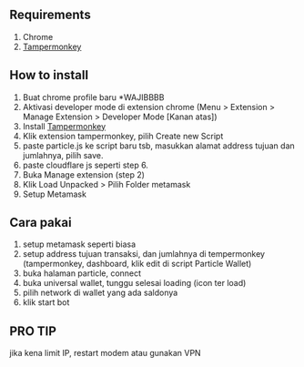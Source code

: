 ## Requirements
1. Chrome
2. [Tampermonkey](https://www.tampermonkey.net/)


## How to install
1. Buat chrome profile baru *WAJIBBBB
2. Aktivasi developer mode di extension chrome (Menu > Extension > Manage Extension > Developer Mode [Kanan atas])
3. Install [Tampermonkey](https://www.tampermonkey.net/)
4. Klik extension tampermonkey, pilih Create new Script
5. paste particle.js ke script baru tsb, masukkan alamat address tujuan dan jumlahnya, pilih save.
6. paste cloudflare js seperti step 6.
7. Buka Manage extension (step 2)
8. Klik Load Unpacked > Pilih Folder metamask
9. Setup Metamask



## Cara pakai
1. setup metamask seperti biasa
2. setup address tujuan transaksi, dan jumlahnya di tempermonkey (tampermonkey, dashboard, klik edit di script Particle Wallet)
3. buka halaman particle, connect
4. buka universal wallet, tunggu selesai loading (icon ter load)
5. pilih network di wallet yang ada saldonya
6. klik start bot

## PRO TIP
jika kena limit IP, restart modem atau gunakan VPN